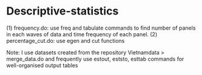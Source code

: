 # Descriptive-statistics

(1) frequency.do: use freq and tabulate commands to find number of panels in each waves of data and time frequency of each panel. 
(2) percentage_cut.do: use egen and cut functions 

Note: I use datasets created from the repository Vietnamdata > merge_data.do and frequently use estout, eststo, esttab commands for well-organised output tables
